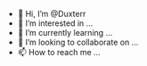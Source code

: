 - 👋 Hi, I’m @Duxterr
- 👀 I’m interested in ...
- 🌱 I’m currently learning ...
- 💞️ I’m looking to collaborate on ...
- 📫 How to reach me ...

<!---
Duxterr/Duxterr is a ✨ special ✨ repository because its `README.md` (this file) appears on your GitHub profile.
You can click the Preview link to take a look at your changes.
--->
